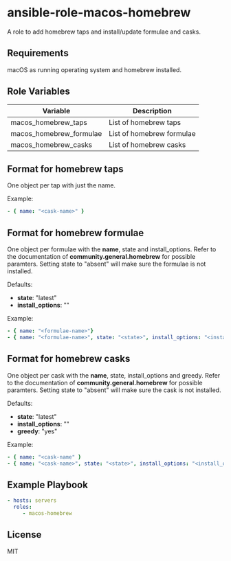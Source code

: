 ansible-role-macos-homebrew
===========================

A role to add homebrew taps and install/update formulae and casks.

Requirements
------------

macOS as running operating system and homebrew installed.

Role Variables
--------------

| Variable                | Description               |
|-------------------------|---------------------------|
| macos_homebrew_taps     | List of homebrew taps     |
| macos_homebrew_formulae | List of homebrew formulae |
| macos_homebrew_casks    | List of homebrew casks    |

Format for homebrew taps
------------------------

One object per tap with just the name.

Example:
```yaml
- { name: "<cask-name>" }
```

Format for homebrew formulae
----------------------------

One object per formulae with the **name**, state and install_options. Refer to the documentation of **community.general.homebrew** for possible paramters. Setting state to "absent" will make sure the formulae is not installed.

Defaults:
- **state**: "latest"
- **install_options**: ""

Example:
```yaml
- { name: "<formulae-name>"}
- { name: "<formulae-name>", state: "<state>", install_options: "<install_options>" }
```

Format for homebrew casks
-------------------------

One object per cask with the **name**, state, install_options and greedy. Refer to the documentation of **community.general.homebrew** for possible paramters. Setting state to "absent" will make sure the cask is not installed.

Defaults:
- **state**: "latest"
- **install_options**: ""
- **greedy**: "yes"

Example:
```yaml
- { name: "<cask-name" }
- { name: "<cask-name>", state: "<state>", install_options: "<install_options>", greedy: "<greedy>" }
```

Example Playbook
----------------

```yaml
- hosts: servers
  roles:
     - macos-homebrew
```

License
-------

MIT
